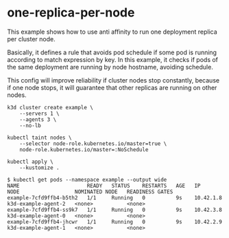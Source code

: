 # one-replica-per-node

This example shows how to use anti affinity to run one deployment replica per
cluster node.

Basically, it defines a rule that avoids pod schedule if some pod is running
according to match expression by key. In this example, it checks if pods of the
same deployment are running by node hostname, avoiding schedule.

This config will improve reliability if cluster nodes stop constantly, because
if one node stops, it will guarantee that other replicas are running on other
nodes.

```
k3d cluster create example \
    --servers 1 \
    --agents 3 \
    --no-lb

kubectl taint nodes \
    --selector node-role.kubernetes.io/master=true \
    node-role.kubernetes.io/master=:NoSchedule

kubectl apply \
    --kustomize .
```

```
$ kubectl get pods --namespace example --output wide
NAME                      READY   STATUS    RESTARTS   AGE   IP          NODE                  NOMINATED NODE   READINESS GATES
example-7cfd9ffb4-b5th2   1/1     Running   0          9s    10.42.1.8   k3d-example-agent-2   <none>           <none>
example-7cfd9ffb4-ss9k7   1/1     Running   0          9s    10.42.3.8   k3d-example-agent-0   <none>           <none>
example-7cfd9ffb4-jhcwr   1/1     Running   0          9s    10.42.2.9   k3d-example-agent-1   <none>           <none>
```
